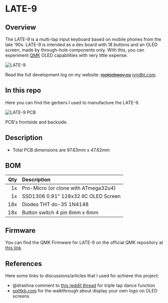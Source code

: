 # LATE-9

## Overview

The LATE-9 is a multi-tap input keyboard based on mobile phones from the late '90s. LATE-9 is intended as a dev board with 18 buttons and an OLED screen, made by through-hole components only. With this, you can experiment [QMK](https://qmk.fm/) OLED capabilities with very little expense.

![LATE-9](https://i.imgur.com/QXycTC3.jpg "LATE-9 first proto")

Read the full development log on my website: ~~[rookiebwoy.eu](https://www.rookiebwoy.eu/projects/late-9/late-9.html)~~ [ivndbt.com](https://ivndbt.com/makes/late-9/late-9.html).


## In this repo

Here you can find the gerbers I used to manufacture the LATE-9.

![LATE-9 PCB](https://i.imgur.com/NtRZ4ew.png "LATE-9 PCB front and back")

PCB's frontside and backside.


## Description

+ Total PCB dimensions are 97.63mm x 47.62mm


## BOM

|Qty    |Description                            |
|------:|:--------------------------------------|
|1x 	  |Pro-Micro (or clone with ATmega32u4)   |
|1x 	  |SSD1306 0.91" 128x32 IIC OLED Screen   |
|18x    |Diodes THT do-35 1N4148                |
|18x	  |Button switch 4 pin 6mm x 6mm	        |


## Firmware

You can find the QMK Firmware for LATE-9 on the official QMK repository at [this link](https://github.com/qmk/qmk_firmware/tree/master/keyboards/rookiebwoy/late9).


## References

Here some links to discussions/articles that I used for achieve this project:

+ @drashna comment to [this reddit thread](https://www.reddit.com/r/olkb/comments/dngjt8/tap_dance_triple_tap_example/) for triple tap dance function
+ [splitkb.com](https://docs.splitkb.com/hc/en-us/articles/360013811280) for the walkthrough about display your own logo on OLED screens

